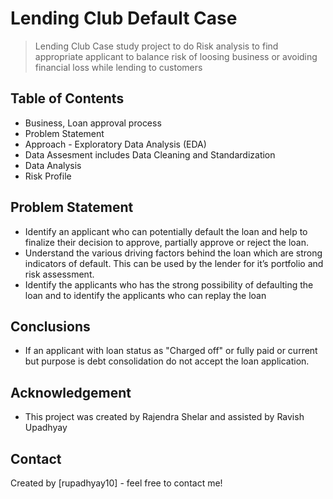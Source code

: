 # Lending Club Default Case
> Lending Club Case study project to do Risk analysis to find appropriate applicant to balance risk of loosing business or avoiding financial loss while lending to customers


## Table of Contents
* Business, Loan approval process
* Problem Statement
* Approach - Exploratory Data Analysis (EDA)
* Data Assesment includes Data Cleaning and Standardization
* Data Analysis
* Risk Profile

<!-- You can include any other section that is pertinent to your problem -->

## Problem Statement
* Identify an applicant who can potentially default the loan and help to finalize their decision to approve, partially approve or reject the loan.
* Understand the various driving factors behind the loan which are strong indicators of default. This can be used by the lender for it’s portfolio and risk assessment.
* Identify the applicants who has the strong possibility of defaulting the loan and to identify the applicants who can replay the loan


## Conclusions
- If an applicant with loan status as "Charged off" or fully paid or current but purpose is debt  consolidation do not accept the loan application.


## Acknowledgement
- This project was created by Rajendra Shelar and assisted by Ravish Upadhyay


## Contact
Created by [rupadhyay10] - feel free to contact me!
